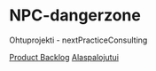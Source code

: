 NPC-dangerzone
==============

Ohtuprojekti - nextPracticeConsulting

[Product Backlog](https://docs.google.com/document/d/1rpiechb7Wj0VjV_YpSdKvVEGK9IjxV4yNVVL44_7xvs/edit?usp=sharing)
[Alaspalojutui](https://docs.google.com/spreadsheet/ccc?key=0Am9sOgPkgSe9dFBuNDhRVERuS3NXWlJHNURyTjNpUGc#gid=0)

